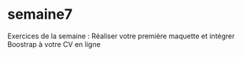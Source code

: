 # semaine7
Exercices de la semaine : Réaliser votre première maquette et intégrer Boostrap à votre CV en ligne
